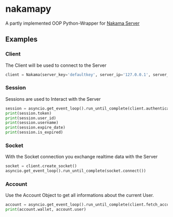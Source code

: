 # nakamapy
A partly implemented OOP Python-Wrapper for [Nakama Server](https://github.com/heroiclabs/nakama/)

## Examples

### Client
The Client will be used to connect to the Server
```python
client = Nakama(server_key='defaultkey', server_ip='127.0.0.1', server_port=7350)
```

### Session
Sessions are used to Interact with the Server
```python
session = asyncio.get_event_loop().run_until_complete(client.authenticate_device('exampleDeviceUser'))
print(session.token)
print(session.user_id)
print(session.username)
print(session.expire_date)
print(session.is_expired)
```

### Socket
With the Socket connection you exchange realtime data with the Server
```python
socket = client.create_socket()
asyncio.get_event_loop().run_until_complete(socket.connect())
```

### Account
Use the Account Object to get all informations about the current User.
```python
account = asyncio.get_event_loop().run_until_complete(client.fetch_account(session_token=session.token))
print(account.wallet, account.user)
```
